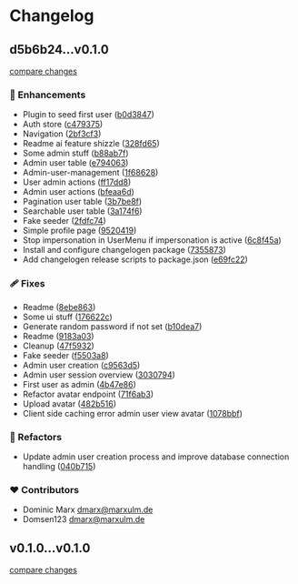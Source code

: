 # Changelog


## d5b6b24...v0.1.0

[compare changes](https://github.com/domsen123/mrx-nuxt-template/compare/d5b6b24...v0.1.0)

### 🚀 Enhancements

- Plugin to seed first user ([b0d3847](https://github.com/domsen123/mrx-nuxt-template/commit/b0d3847))
- Auth store ([c479375](https://github.com/domsen123/mrx-nuxt-template/commit/c479375))
- Navigation ([2bf3cf3](https://github.com/domsen123/mrx-nuxt-template/commit/2bf3cf3))
- Readme ai feature shizzle ([328fd65](https://github.com/domsen123/mrx-nuxt-template/commit/328fd65))
- Some admin stuff ([b88ab7f](https://github.com/domsen123/mrx-nuxt-template/commit/b88ab7f))
- Admin user table ([e794063](https://github.com/domsen123/mrx-nuxt-template/commit/e794063))
- Admin-user-management ([1f68628](https://github.com/domsen123/mrx-nuxt-template/commit/1f68628))
- User admin actions ([ff17dd8](https://github.com/domsen123/mrx-nuxt-template/commit/ff17dd8))
- Admin user actions ([bfeaa6d](https://github.com/domsen123/mrx-nuxt-template/commit/bfeaa6d))
- Pagination user table ([3b7be8f](https://github.com/domsen123/mrx-nuxt-template/commit/3b7be8f))
- Searchable user table ([3a174f6](https://github.com/domsen123/mrx-nuxt-template/commit/3a174f6))
- Fake seeder ([2fdfc74](https://github.com/domsen123/mrx-nuxt-template/commit/2fdfc74))
- Simple profile page ([9520419](https://github.com/domsen123/mrx-nuxt-template/commit/9520419))
- Stop impersonation in UserMenu if impersonation is active ([6c8f45a](https://github.com/domsen123/mrx-nuxt-template/commit/6c8f45a))
- Install and configure changelogen package ([7355873](https://github.com/domsen123/mrx-nuxt-template/commit/7355873))
- Add changelogen release scripts to package.json ([e69fc22](https://github.com/domsen123/mrx-nuxt-template/commit/e69fc22))

### 🩹 Fixes

- Readme ([8ebe863](https://github.com/domsen123/mrx-nuxt-template/commit/8ebe863))
- Some ui stuff ([176622c](https://github.com/domsen123/mrx-nuxt-template/commit/176622c))
- Generate random password if not set ([b10dea7](https://github.com/domsen123/mrx-nuxt-template/commit/b10dea7))
- Readme ([9183a03](https://github.com/domsen123/mrx-nuxt-template/commit/9183a03))
- Cleanup ([47f5932](https://github.com/domsen123/mrx-nuxt-template/commit/47f5932))
- Fake seeder ([f5503a8](https://github.com/domsen123/mrx-nuxt-template/commit/f5503a8))
- Admin user creation ([c9563d5](https://github.com/domsen123/mrx-nuxt-template/commit/c9563d5))
- Admin user session overview ([3030794](https://github.com/domsen123/mrx-nuxt-template/commit/3030794))
- First user as admin ([4b47e86](https://github.com/domsen123/mrx-nuxt-template/commit/4b47e86))
- Refactor avatar endpoint ([71f6ab3](https://github.com/domsen123/mrx-nuxt-template/commit/71f6ab3))
- Upload avatar ([482b516](https://github.com/domsen123/mrx-nuxt-template/commit/482b516))
- Client side caching error admin user view avatar ([1078bbf](https://github.com/domsen123/mrx-nuxt-template/commit/1078bbf))

### 💅 Refactors

- Update admin user creation process and improve database connection handling ([040b715](https://github.com/domsen123/mrx-nuxt-template/commit/040b715))

### ❤️ Contributors

- Dominic Marx <dmarx@marxulm.de>
- Domsen123 <dmarx@marxulm.de>

## v0.1.0...v0.1.0

[compare changes](https://github.com/domsen123/mrx-nuxt-template/compare/v0.1.0...v0.1.0)

